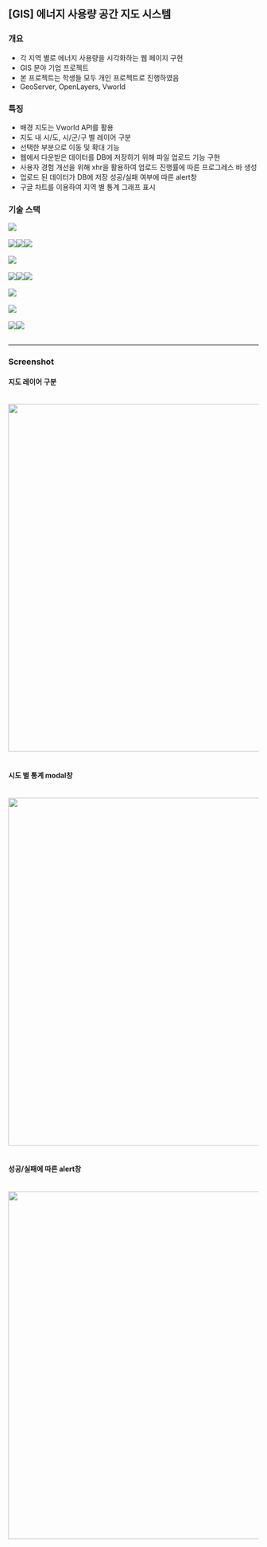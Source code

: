 ## [GIS] 에너지 사용량 공간 지도 시스템

### 개요
- 각 지역 별로 에너지 사용량을 시각화하는 웹 페이지 구현
- GIS 분야 기업 프로젝트
- 본 프로젝트는 학생들 모두 개인 프로젝트로 진행하였음
- GeoServer, OpenLayers, Vworld

### 특징
- 배경 지도는 Vworld API를 활용
- 지도 내 시/도, 시/군/구 별 레이어 구분
- 선택한 부분으로 이동 및 확대 기능
- 웹에서 다운받은 데이터를 DB에 저장하기 위해 파일 업로드 기능 구현
- 사용자 경험 개선을 위해 xhr을 활용하여 업로드 진행률에 따른 프로그레스 바 생성
- 업로드 된 데이터가 DB에 저장 성공/실패 여부에 따른 alert창
- 구글 차트를 이용하여 지역 별 통계 그래프 표시

### 기술 스택
<div style="display: flex; flex-wrap: wrap;">
  <img src="https://img.shields.io/badge/JAVA-3766AB?style=flat-square&logo=java&logoColor=black">
</div>
<br>
<div style="display: flex; flex-wrap: wrap;">
  <img src="https://img.shields.io/badge/HTML5-E34F26?style=flat-square&logo=html5&logoColor=white">
  <img src="https://img.shields.io/badge/CSS3-1572B6?style=flat-square&logo=css3&logoColor=white">
  <img src="https://img.shields.io/badge/Bootstrap-7952B3?style=flat-square&logo=bootstrap&logoColor=white">
</div>
<br>
<div style="display: flex; flex-wrap: wrap;">
<img src="https://img.shields.io/badge/Spring-6DB33F?style=flat-square&logo=spring&logoColor=white">
</div>
<br>
<div style="display: flex; flex-wrap: wrap;">
<img src="https://img.shields.io/badge/eclipseIDE-2C2255?style=flat-square&logo=eclipseide&logoColor=white">
<img src="https://img.shields.io/badge/openlayers-1F6B75?style=flat-square&logo=openlayers&logoColor=white">
<img src="https://img.shields.io/badge/github-181717?style=flat-square&logo=github&logoColor=white">
</div>
<br>
<div style="display: flex; flex-wrap: wrap;">
<img src="https://img.shields.io/badge/전자정부프레임워크-000000?style=flat-square&logo=framework&logoColor=white">
</div>
<br>
<div style="display: flex; flex-wrap: wrap;">
<img src="https://img.shields.io/badge/apache%20tomcat-F8DC75?style=flat-square&logo=apache%20tomcat&logoColor=black"">
</div>
<br>
<div style="display: flex; flex-wrap: wrap;">
<img src="https://img.shields.io/badge/openlayers-1F6B75?style=flat-square&logo=openlayers&logoColor=white">
<img src="https://img.shields.io/badge/Qgis-589632?style=flat-square&logo=Qgis&logoColor=white">
</div>
<br>

---


### Screenshot
<p>
<h4>지도 레이어 구분</h4><br>
<img src="https://github.com/chorok5/GIS_GeoServer/assets/157563710/0734a49d-c468-4519-b8aa-b05e1f92e45c" width="700"/><br><br>
<h4>시도 별 통계 modal창</h4><br>
<img src="https://github.com/chorok5/GIS_GeoServer/assets/157563710/72690a48-bf92-47d9-adc8-83e977ddd6ae" width="700"/><br><br>
<h4>성공/실패에 따른 alert창</h4><br>
<img src="https://github.com/chorok5/chorok5/assets/157563710/2ee9384b-937d-420e-b8c4-307f7e86263f" width="700"/><br>
</p>

